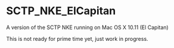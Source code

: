 # SCTP_NKE_ElCapitan
A version of the SCTP NKE running on Mac OS X 10.11 (El Capitan)

This is not ready for prime time yet, just work in progress.
